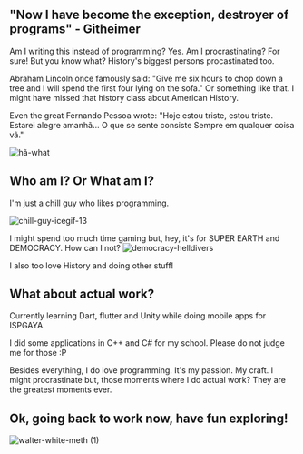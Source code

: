 ## "Now I have become the exception, destroyer of programs" - Githeimer

Am I writing this instead of programming? Yes. Am I procrastinating? For sure! But you know what? History's biggest persons procastinated too. 

Abraham Lincoln once famously said: "Give me six hours to chop down a tree and I will spend the first four lying on the sofa." Or something like that. I might have missed that history class about American History. 

Even the great Fernando Pessoa wrote:
"Hoje estou triste, estou triste.
Estarei alegre amanhã...
O que se sente consiste
Sempre em qualquer coisa vã."

![hã-what](https://github.com/user-attachments/assets/8d8108d3-e860-47cb-bc28-25da87ba1118)

## Who am I? Or What am I?

I'm just a chill guy who likes programming.

![chill-guy-icegif-13](https://github.com/user-attachments/assets/46abb445-c542-4893-a7d3-c3cd07d971bb)

I might spend too much time gaming but, hey, it's for SUPER EARTH and DEMOCRACY. How can I not?
![democracy-helldivers](https://github.com/user-attachments/assets/2b2fd2e2-ec40-4b1d-88c9-afc61ebe1616)

I also too love History and doing other stuff!

## What about actual work?

Currently learning Dart, flutter and Unity while doing mobile apps for ISPGAYA. 

I did some applications in C++ and C# for my school. Please do not judge me for those :P

Besides everything, I do love programming. It's my passion. My craft. I might procrastinate but, those moments where I do actual work? They are the greatest moments ever.

## Ok, going back to work now, have fun exploring!

![walter-white-meth (1)](https://github.com/user-attachments/assets/ebb0bd60-1ba1-42e8-89e5-fb5b770877b9)

<!--
**ThePortoGeese/ThePortoGeese** is a ✨ _special_ ✨ repository because its `README.md` (this file) appears on your GitHub profile.

Here are some ideas to get you started:

- 🔭 I’m currently working on ...
- 🌱 I’m currently learning ...
- 👯 I’m looking to collaborate on ...
- 🤔 I’m looking for help with ...
- 💬 Ask me about ...
- 📫 How to reach me: ...
- 😄 Pronouns: ...
- ⚡ Fun fact: ...
-->
